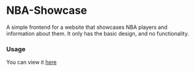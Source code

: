 # NBA-Showcase
A simple frontend for a website that showcases NBA players and information about them. It only has the basic design, and no functionality.

### Usage
You can view it [here](https://akshatk-khurana.github.io/NBA-Showcase/)
